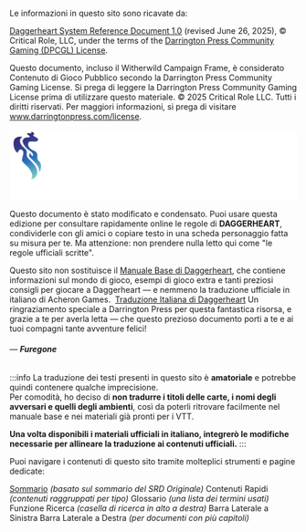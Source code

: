Le informazioni in questo sito sono ricavate da:

[Daggerheart System Reference Document 1.0](https://www.daggerheart.com/srd/) (revised June 26, 2025), © Critical Role, LLC, under the terms of the [Darrington Press Community Gaming (DPCGL) License](http://www.darringtonpress.com/license).

Questo documento, incluso il Witherwild Campaign Frame, è considerato Contenuto di Gioco Pubblico secondo la Darrington Press Community Gaming License. Si prega di leggere la Darrington Press Community Gaming License prima di utilizzare questo materiale. © 2025 Critical Role LLC. Tutti i diritti riservati. Per maggiori informazioni, si prega di visitare www.darringtonpress.com/license.

![DH](./immagini/DH.SVG)

Questo documento è stato modificato e condensato. Puoi usare questa edizione per consultare rapidamente online le regole di **DAGGERHEART**, condividerle con gli amici o copiare testo in una scheda personaggio fatta su misura per te. Ma attenzione: non prendere nulla letto qui come "le regole ufficiali scritte".

Questo sito non sostituisce il [Manuale Base di Daggerheart](https://www.daggerheart.com/buy/), che contiene informazioni sul mondo di gioco, esempi di gioco extra e tanti preziosi consigli per giocare a Daggerheart — e nemmeno la traduzione ufficiale in italiano di Acheron Games.  [Traduzione Italiana di Daggerheart](https://acheron.it/Daggerhart-Trad-Italiana-Critical-Role-p757457160)
Un ringraziamento speciale a Darrington Press per questa fantastica risorsa, e grazie a te per averla letta — che questo prezioso documento porti a te e ai tuoi compagni tante avventure felici!

###### — **Furegone**


:::info
La traduzione dei testi presenti in questo sito è **amatoriale** e potrebbe quindi contenere qualche imprecisione.  
Per comodità, ho deciso di **non tradurre i titoli delle carte, i nomi degli avversari e quelli degli ambienti**, così da poterli ritrovare facilmente nel manuale base e nei materiali già pronti per i VTT.

**Una volta disponibili i materiali ufficiali in italiano, integrerò le modifiche necessarie per allineare la traduzione ai contenuti ufficiali.**
:::

Puoi navigare i contenuti di questo sito tramite molteplici strumenti e pagine dedicate:

[Sommario](01-SOMMARIO.md) *(basato sul sommario del SRD Originale)*
Contenuti Rapidi *(contenuti raggruppati per tipo)*
Glossario *(una lista dei termini usati)*
Funzione Ricerca *(casella di ricerca in alto a destra)*
Barra Laterale a Sinistra
Barra Laterale a Destra *(per documenti con più capitoli)*